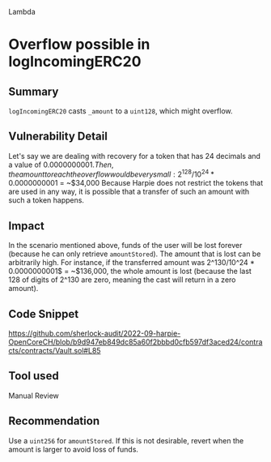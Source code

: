 Lambda
# Overflow possible in logIncomingERC20

## Summary
`logIncomingERC20` casts `_amount` to a `uint128`, which might overflow.

## Vulnerability Detail
Let's say we are dealing with recovery for a token that has 24 decimals and a value of 0.0000000001$. Then, the amount to reach the overflow would be very small: 2^128/10^24 * 0.0000000001$ = ~$34,000
Because Harpie does not restrict the tokens that are used in any way, it is possible that a transfer of such an amount with such a token happens.

## Impact
In the scenario mentioned above, funds of the user will be lost forever (because he can only retrieve `amountStored`). The amount that is lost can be arbitrarily high. For instance, if the transferred amount was 2^130/10^24 * 0.0000000001$ = ~$136,000, the whole amount is lost (because the last 128 of digits of 2^130 are zero, meaning the cast will return in a zero amount).

## Code Snippet
https://github.com/sherlock-audit/2022-09-harpie-OpenCoreCH/blob/b9d947eb849dc85a60f2bbbd0cfb597df3aced24/contracts/contracts/Vault.sol#L85

## Tool used

Manual Review

## Recommendation
Use a `uint256` for `amountStored`. If this is not desirable, revert when the amount is larger to avoid loss of funds.